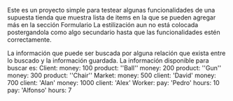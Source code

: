 Este es un proyecto simple para testear algunas funcionalidades de una supuesta tienda que muestra lista de items en la que se pueden agregar más en la sección Formulario La estilización aun no está colocada postergandola como algo secundario hasta que las funcionalidades estén correctamente.

La información que puede ser buscada por alguna relación que exista entre lo buscado y la información guardada. 
La información disponible para buscar es: 
Client: 
  money: 100 
  product: ''Ball''
  money: 200 
  product: ''Gun''
  money: 300 
  product: ''Chair''
Market: 
  money: 500
  client: 'David'
  money: 700
  client: 'Alan'
  money: 1000
  client: 'Alex'
Worker: 
  pay: 'Pedro'
  hours: 10
  pay: 'Alfonso'
  hours: 7
